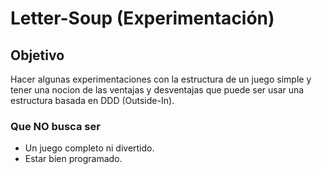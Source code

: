 # Letter-Soup (Experimentación)

## Objetivo
Hacer algunas experimentaciones con la estructura de un juego simple y tener una nocion de las ventajas y desventajas que puede ser usar una estructura basada en DDD (Outside-In).

### Que NO busca ser
 - Un juego completo ni divertido.
 - Estar bien programado.